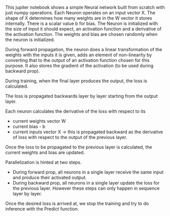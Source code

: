 This jupiter notebook shows a simple Neural network built from scratch with just numpy operations.
Each Neuron operates on an input vector X. The shape of X determines how many weights are in the W vector it stores internally. There is a scalar value b for bias.
The Neuron is initialized with the size of input it should expect, an activation function and a derivative of the activation function.
The weights and bias are chosen randomly when the neuron is initialized.

During forward propagation, the neuron does a linear transformation of the weights with the inputs it is given, adds an element of non-linearity by converting that to the output of an activation function chosen for this purpose.
It also stores the gradient of the activation (to be used during backward prop).

During training, when the final layer produces the output, the loss is calculated.

The loss is propagated backwards layer by layer starting from the output layer. 

Each neuron calculates the derivative of the loss with respect to its 
*  current weights vector W
*  current bias - b
*  current inputs vector X -> this is propagated backward as the derivative of loss with respect to the output of the previous layer.

Once the loss to be propagated to the previous layer is calculated,  the current weights and bias are updated.

Parallelization is hinted at two steps. 
* During forward prop, all neurons in a single layer receive the same input and produce their activated output.
* During backward prop, all neurons in a single layer update the loss for the previous layer. 
However these steps can only happen in sequence layer by layer.

Once the desired loss is arrived at, we stop the training and try to do inference with the Predict function.
